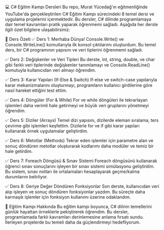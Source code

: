 💻 C# Eğitim Kampı Dersleri
Bu repo, Murat Yücedağ'ın eğitmenliğinde YouTube'da gerçekleştirilen C# Eğitim Kampı sürecindeki 8 temel dersi ve uygulama projelerini içermektedir. Bu dersler, C# dilinde programlamaya dair temel kavramları pratik yaparak öğrenmemi sağladı. Aşağıda her dersle ilgili özet bilgilere ulaşabilirsiniz:

📑 Ders Özeti
✅ Ders 1: Merhaba Dünya!
Console.Write() ve Console.WriteLine() komutlarıyla ilk konsol çıktılarımı oluşturdum. Bu temel ders, bir C# programının yapısını ve veri tiplerini öğrenmemi sağladı.

✅ Ders 2: Değişkenler ve Veri Tipleri
Bu derste, int, string, double, ve char gibi farklı veri tiplerinde değişkenler tanımlamayı ve Console.ReadLine() komutuyla kullanıcıdan veri almayı öğrendim.

✅ Ders 3: Karar Yapıları (If-Else & Switch)
If-else ve switch-case yapılarıyla karar mekanizmalarını oluşturmayı, programların kullanıcı girdilerine göre nasıl hareket ettiğini test ettim.

✅ Ders 4: Döngüler (For & While)
For ve while döngüleri ile tekrarlayan işlemleri daha verimli hale getirmeyi ve büyük veri gruplarını yönetmeyi öğrendim.

✅ Ders 5: Diziler (Arrays)
Temel dizi yapısını, dizilerde eleman sıralama, ters çevirme gibi işlemleri keşfettim. Dizilerle for ve if gibi karar yapıları kullanarak örnek uygulamalar geliştirdim.

✅ Ders 6: Metotlar (Methods)
Tekrar eden işlemler için parametre alan ve sonuç döndüren metotlar oluşturarak kodlarımı daha modüler ve temiz bir hale getirdim.

✅ Ders 7: Foreach Döngüsü & Sınav Sistemi
Foreach döngüsünü kullanarak öğrenci sınav sonuçlarını işleyen bir sınav sistemi simülasyonu geliştirdim. Bu sistem, sınav notları ile ortalamaları hesaplayarak geçme/kalma durumlarını belirliyor.

✅ Ders 8: Geriye Değer Döndüren Fonksiyonlar
Son derste, kullanıcıdan veri alıp işleyen ve sonuç döndüren fonksiyonlar yazdım. Bu süreçte daha karmaşık işlemler için fonksiyon kullanımı üzerine odaklandım.

💬 Eğitim Kampı Hakkında
Bu eğitim kampı boyunca, C# dilinin temellerini günlük hayattan örneklerle pekiştirerek öğrendim. Bu dersler, programlamada farklı kavramları derinlemesine anlama fırsatı sundu. İlerleyen projelerde bu temeli daha da güçlendirmeyi hedefliyorum.
